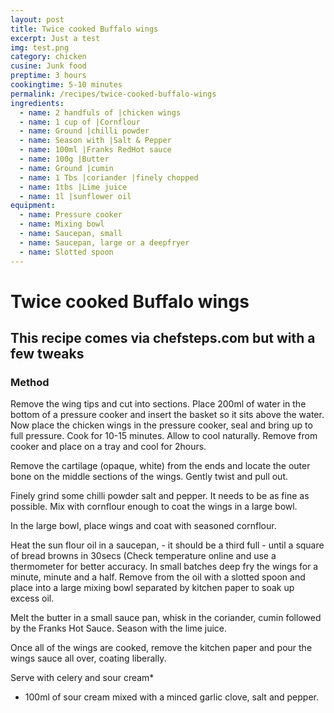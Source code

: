 ```yaml
---
layout: post
title: Twice cooked Buffalo wings
excerpt: Just a test
img: test.png
category: chicken
cusine: Junk food
preptime: 3 hours
cookingtime: 5-10 minutes
permalink: /recipes/twice-cooked-buffalo-wings
ingredients:
  - name: 2 handfuls of |chicken wings
  - name: 1 cup of |Cornflour
  - name: Ground |chilli powder
  - name: Season with |Salt & Pepper
  - name: 100ml |Franks RedHot sauce
  - name: 100g |Butter
  - name: Ground |cumin
  - name: 1 Tbs |coriander |finely chopped 
  - name: 1tbs |Lime juice
  - name: 1l |sunflower oil
equipment:
  - name: Pressure cooker
  - name: Mixing bowl
  - name: Saucepan, small
  - name: Saucepan, large or a deepfryer
  - name: Slotted spoon
---
```


# Twice cooked Buffalo wings

## This recipe comes via chefsteps.com but with a few tweaks

### Method

Remove the wing tips and cut into sections. Place 200ml of water in the bottom of a pressure cooker and insert the basket so it sits above the water. Now place the chicken wings in the pressure cooker, seal and bring up to full pressure. Cook for 10-15 minutes. Allow to cool naturally. Remove from cooker and place on a tray and cool for 2hours.

Remove the cartilage (opaque, white) from the ends and locate the outer bone on the middle sections of the wings. Gently twist and pull out.

Finely grind some chilli powder salt and pepper. It needs to be as fine as possible. Mix with cornflour enough to coat the wings in a large bowl.

In the large bowl, place wings and coat with seasoned cornflour.

Heat the sun flour oil in a saucepan, - it should be a third full - until a square of bread browns in 30secs (Check temperature online and use a thermometer for better accuracy. In small batches deep fry the wings for a minute, minute and a half. Remove from the oil with a slotted spoon and place into a large mixing bowl separated by kitchen paper to soak up excess oil.

Melt the butter in a small sauce pan, whisk in the coriander, cumin followed by the Franks Hot Sauce. Season with the lime juice.

Once all of the wings are cooked, remove the kitchen paper and pour the wings sauce all over, coating liberally.

Serve with celery and sour cream*


* 100ml of sour cream mixed with a minced garlic clove, salt and pepper.